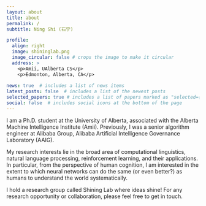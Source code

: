```yaml
---
layout: about
title: about
permalink: /
subtitle: Ning Shi (石宁)

profile:
  align: right
  image: shininglab.png
  image_circular: false # crops the image to make it circular
  address: >
    <p>Amii, UAlberta CS</p>
    <p>Edmonton, Alberta, CA</p>
    
news: true  # includes a list of news items
latest_posts: false  # includes a list of the newest posts
selected_papers: true # includes a list of papers marked as "selected={true}"
social: false  # includes social icons at the bottom of the page
---
```


I am a Ph.D. student at the University of Alberta, associated with the Alberta Machine Intelligence Institute (Amii). Previously, I was a senior algorithm engineer at Alibaba Group, Alibaba Artificial Intelligence Governance Laboratory (AAIG).

My research interests lie in the broad area of computational linguistics, natural language processing, reinforcement learning, and their applications. In particular, from the perspective of human cognition, I am interested in the extent to which neural networks can do the same (or even better?) as humans to understand the world systematically.

I hold a research group called Shining Lab where ideas shine! For any research opportunity or collaboration, please feel free to get in touch.